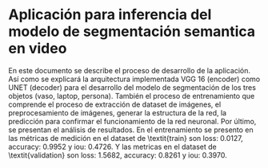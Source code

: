 # Aplicación para inferencia del modelo de segmentación semantica en video
En este documento se describe el proceso de desarrollo de la aplicación. Así como se explicará la arquitectura implementada VGG 16 (encoder) como UNET (decoder) para el desarrollo del modelo de segmentación de los tres objetos (vaso, laptop, persona). También el proceso de entrenamiento que comprende el proceso de extracción de dataset de imágenes, el preprocesamiento de imágenes, generar la estructura de la red, la predicción para confirmar el funcionamiento de la red neuronal. Por último, se presentan el análisis de resultados. En el entrenamiento se presento en las métricas de medición en el dataset de \textit{train} son loss: $0.0127$, accuracy: $0.9952$ y iou: $0.4726$. Y las metricas en el dataset de \textit{validation} son loss: $1.5682$, accuracy: $0.8261$ y iou: $0.3970$.
